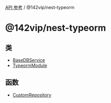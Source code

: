 [API 参考](../wiki/Home) / @142vip/nest-typeorm

# @142vip/nest-typeorm

## 类

- [BaseDBService](../wiki/@142vip.nest-typeorm.%E7%B1%BB.BaseDBService)
- [TypeormModule](../wiki/@142vip.nest-typeorm.%E7%B1%BB.TypeormModule)

## 函数

- [CustomRepository](../wiki/@142vip.nest-typeorm.%E5%87%BD%E6%95%B0.CustomRepository)
